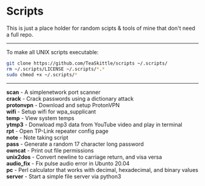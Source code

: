 Scripts
===

This is just a place holder for random scipts & tools of mine that don't need a full repo.

---

To make all UNIX scripts executable:
```Bash
git clone https://github.com/TeaSkittle/scripts ~/.scripts/
rm ~/.scripts/LICENSE ~/.scripts/*.*
sudo chmod +x ~/.scripts/*
```
---

**scan** - A simplenetwork port scanner  
**crack** - Crack passwords using a dictionary attack  
**protonvpn** - Download and setup ProtonVPN  
**wifi** - Setup wifi for wpa_supplicant  
**temp** - View system temps  
**ytmp3** - Donwload mp3 data from YouTube video and play in terminal  
**rpt** - Open TP-Link repeater config page  
**note** - Note taking script  
**pass** - Generate a random 17 character long password   
**owncat** - Print out file permissions  
**unix2dos** - Convert newline to carriage return, and visa versa  
**audio_fix** - Fix pulse audio error in Ubunto 20.04  
**pc** - Perl calculator that works with decimal, hexadecimal, and binary values
**server** - Start a simple file server via python3
